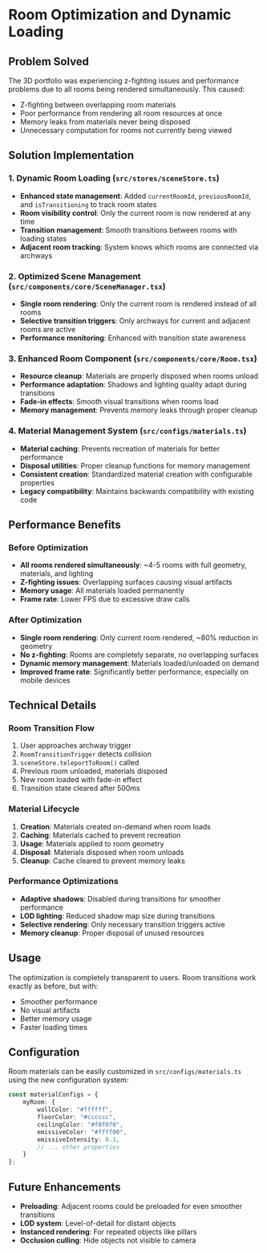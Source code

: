 # Room Optimization and Dynamic Loading

## Problem Solved

The 3D portfolio was experiencing z-fighting issues and performance problems due to all rooms being rendered simultaneously. This caused:

- Z-fighting between overlapping room materials
- Poor performance from rendering all room resources at once
- Memory leaks from materials never being disposed
- Unnecessary computation for rooms not currently being viewed

## Solution Implementation

### 1. Dynamic Room Loading (`src/stores/sceneStore.ts`)
- **Enhanced state management**: Added `currentRoomId`, `previousRoomId`, and `isTransitioning` to track room states
- **Room visibility control**: Only the current room is now rendered at any time
- **Transition management**: Smooth transitions between rooms with loading states
- **Adjacent room tracking**: System knows which rooms are connected via archways

### 2. Optimized Scene Management (`src/components/core/SceneManager.tsx`)
- **Single room rendering**: Only the current room is rendered instead of all rooms
- **Selective transition triggers**: Only archways for current and adjacent rooms are active
- **Performance monitoring**: Enhanced with transition state awareness

### 3. Enhanced Room Component (`src/components/core/Room.tsx`)
- **Resource cleanup**: Materials are properly disposed when rooms unload
- **Performance adaptation**: Shadows and lighting quality adapt during transitions
- **Fade-in effects**: Smooth visual transitions when rooms load
- **Memory management**: Prevents memory leaks through proper cleanup

### 4. Material Management System (`src/configs/materials.ts`)
- **Material caching**: Prevents recreation of materials for better performance
- **Disposal utilities**: Proper cleanup functions for memory management
- **Consistent creation**: Standardized material creation with configurable properties
- **Legacy compatibility**: Maintains backwards compatibility with existing code

## Performance Benefits

### Before Optimization
- **All rooms rendered simultaneously**: ~4-5 rooms with full geometry, materials, and lighting
- **Z-fighting issues**: Overlapping surfaces causing visual artifacts
- **Memory usage**: All materials loaded permanently
- **Frame rate**: Lower FPS due to excessive draw calls

### After Optimization
- **Single room rendering**: Only current room rendered, ~80% reduction in geometry
- **No z-fighting**: Rooms are completely separate, no overlapping surfaces
- **Dynamic memory management**: Materials loaded/unloaded on demand
- **Improved frame rate**: Significantly better performance, especially on mobile devices

## Technical Details

### Room Transition Flow
1. User approaches archway trigger
2. `RoomTransitionTrigger` detects collision
3. `sceneStore.teleportToRoom()` called
4. Previous room unloaded, materials disposed
5. New room loaded with fade-in effect
6. Transition state cleared after 500ms

### Material Lifecycle
1. **Creation**: Materials created on-demand when room loads
2. **Caching**: Materials cached to prevent recreation
3. **Usage**: Materials applied to room geometry
4. **Disposal**: Materials disposed when room unloads
5. **Cleanup**: Cache cleared to prevent memory leaks

### Performance Optimizations
- **Adaptive shadows**: Disabled during transitions for smoother performance
- **LOD lighting**: Reduced shadow map size during transitions
- **Selective rendering**: Only necessary transition triggers active
- **Memory cleanup**: Proper disposal of unused resources

## Usage

The optimization is completely transparent to users. Room transitions work exactly as before, but with:
- Smoother performance
- No visual artifacts
- Better memory usage
- Faster loading times

## Configuration

Room materials can be easily customized in `src/configs/materials.ts` using the new configuration system:

```typescript
const materialConfigs = {
    myRoom: {
        wallColor: "#ffffff",
        floorColor: "#cccccc", 
        ceilingColor: "#f0f0f0",
        emissiveColor: "#ffff00",
        emissiveIntensity: 0.1,
        // ... other properties
    }
};
```

## Future Enhancements

- **Preloading**: Adjacent rooms could be preloaded for even smoother transitions
- **LOD system**: Level-of-detail for distant objects
- **Instanced rendering**: For repeated objects like pillars
- **Occlusion culling**: Hide objects not visible to camera